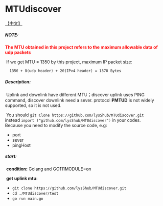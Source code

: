 # MTUdiscover

[【中文】](https://github.com/lysShub/MTUdiscover/blob/master/readme_zh.md)

##### NOTE:

**<font color="red">The MTU obtained in this project refers to the maximum allowable data of udp packets</font>**

​		If we get MTU = 1350 by this project, maximum IP packet size:

`	1350 + 8(udp header) + 20(IPv4 header) = 1378 Bytes `



##### Description:

​		Uplink and downlink have different MTU；discover uplink uses PING command, discover downlink need a sever.  protocol **PMTUD** is not widely supported, so it is not used.

​		You should `git Clone https://github.com/lysShub/MTUdiscover.git` instead  `import ("github.com/lysShub/MTUdiscover")` in your codes. Because you need to modify the source code, e.g:

- port
- sever
- pingHost

##### start:

​	**condition:** Golang and GO111MODULE=on

​	**get uplink mtu:**

- `git clone https://github.com/lysShub/MTUdiscover.git`
- `cd ./MTUdiscover/test`
- `go run main.go`

